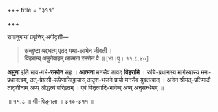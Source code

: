 +++
title = "३११"

+++

रागानुगायां प्रवृत्तिर् अपीदृशी—


> **सन्तुष्टा श्रद्दधत्य् एतद् यथा-लाभेन जीवती ।**  
> **विहराम्य् अमुनैवाहम् आत्मना रमणेन वै ॥** [भा।पु। ११.८.४०]

**अमुना** इति भाव-गर्भ-**रमणेन** सह । **आत्मना** मनसैव तावद् **विहरामि** । रुचि-प्रधानस्य मार्गस्यास्य मनः-प्रधानत्वम्, तत्-प्रेयसी-रूपेणासिद्धायास् तादृश-भजने प्रायो मनसैव युक्तत्वात् । अनेन श्रीमत्-प्रतिमादौ तादृशीनाम् अप्य् औद्धत्यं परिहृतम् । एवं पितृत्वादि-भावेष्व् अप्य् अनुसन्धेयम् ॥

॥ ११.८ ॥ श्री-पिङ्गला ॥ ३१०-३११ ॥
